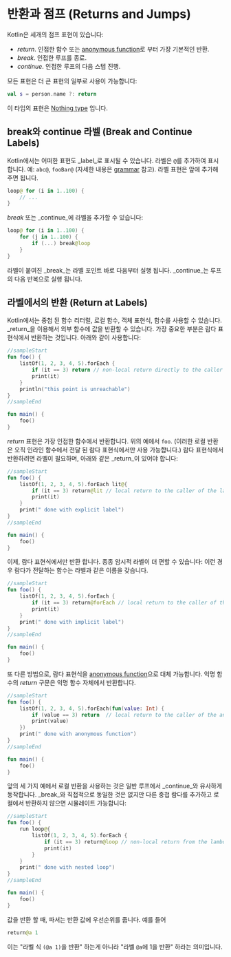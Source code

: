 # 반환과 점프 \(Returns and Jumps\)

Kotlin은 세개의 점프 표현이 있습니다:

* _return_. 인접한 함수 또는 [anonymous function](http://app.gitbook.com/@bbiguduk/s/kotlin/language-guide/functions-and-lambdas/higher-order-functions-and-lambdas#anonymous-functions)로 부터 가장 기본적인 반환.
* _break_. 인접한 루프를 종료.
* _continue_. 인접한 루프의 다음 스텝 진행.

모든 표현은 더 큰 표현의 일부로 사용이 가능합니다:

```kotlin
val s = person.name ?: return
```

이 타입의 표현은 [Nothing type](https://kotlinlang.org/docs/reference/exceptions.html#the-nothing-type) 입니다.

## break와 continue 라벨 \(Break and Continue Labels\)

Kotlin에서는 어떠한 표현도 _label_로 표시될 수 있습니다. 라벨은 `@`를 추가하여 표시합니다. 예: `abc@`, `fooBar@` \(자세한 내용은 [grammar](https://kotlinlang.org/docs/reference/grammar.html#label) 참고\). 라벨 표현은 앞에 추가해주면 됩니다.

```kotlin
loop@ for (i in 1..100) {
    // ...
}
```

_break_ 또는 _continue_에 라벨을 추가할 수 있습니다:

```kotlin
loop@ for (i in 1..100) {
    for (j in 1..100) {
        if (...) break@loop
    }
}
```

라벨이 붙여진 _break_는 라벨 포인트 바로 다음부터 실행 됩니다. _continue_는 루프의 다음 반복으로 실행 됩니다.

## 라벨에서의 반환 \(Return at Labels\)

Kotlin에서는 중첩 된 함수 리터럴, 로컬 함수, 객체 표현식, 함수를 사용할 수 있습니다. _return_을 이용해서 외부 함수에 값을 반환할 수 있습니다. 가장 중요한 부분은 람다 표현식에서 반환하는 것입니다. 아래와 같이 사용합니다:

```kotlin
//sampleStart
fun foo() {
    listOf(1, 2, 3, 4, 5).forEach {
        if (it == 3) return // non-local return directly to the caller of foo()
        print(it)
    }
    println("this point is unreachable")
}
//sampleEnd

fun main() {
    foo()
}
```

_return_ 표현은 가장 인접한 함수에서 반환합니다. 위의 예에서 `foo`. \(이러한 로컬 반환은 오직 인라인 함수에서 전달 된 람다 표현식에서만 사용 가능합니다.\) 람다 표현식에서 반환하려면 라벨이 필요하며, 아래와 같은 _return_이 있어야 합니다:

```kotlin
//sampleStart
fun foo() {
    listOf(1, 2, 3, 4, 5).forEach lit@{
        if (it == 3) return@lit // local return to the caller of the lambda, i.e. the forEach loop
        print(it)
    }
    print(" done with explicit label")
}
//sampleEnd

fun main() {
    foo()
}
```

이제, 람다 표현식에서만 반환 합니다. 종종 암시적 라벨이 더 편할 수 있습니다: 이런 경우 람다가 전달하는 함수는 라벨과 같은 이름을 갖습니다.

```kotlin
//sampleStart
fun foo() {
    listOf(1, 2, 3, 4, 5).forEach {
        if (it == 3) return@forEach // local return to the caller of the lambda, i.e. the forEach loop
        print(it)
    }
    print(" done with implicit label")
}
//sampleEnd

fun main() {
    foo()
}
```

또 다른 방법으로, 람다 표현식을 [anonymous function](http://app.gitbook.com/@bbiguduk/s/kotlin/language-guide/functions-and-lambdas/higher-order-functions-and-lambdas#anonymous-functions)으로 대체 가능합니다. 익명 함수의 _return_ 구문은 익명 함수 자체에서 반환합니다.

```kotlin
//sampleStart
fun foo() {
    listOf(1, 2, 3, 4, 5).forEach(fun(value: Int) {
        if (value == 3) return  // local return to the caller of the anonymous fun, i.e. the forEach loop
        print(value)
    })
    print(" done with anonymous function")
}
//sampleEnd

fun main() {
    foo()
}
```

앞의 세 가지 예에서 로컬 반환을 사용하는 것은 일반 루프에서 _continue_와 유사하게 동작합니다. _break_와 직접적으로 동일한 것은 없지만 다른 중첩 람다를 추가하고 로컬에서 반환하지 않으면 시뮬레이트 가능합니다:

```kotlin
//sampleStart
fun foo() {
    run loop@{
        listOf(1, 2, 3, 4, 5).forEach {
            if (it == 3) return@loop // non-local return from the lambda passed to run
            print(it)
        }
    }
    print(" done with nested loop")
}
//sampleEnd

fun main() {
    foo()
}
```

값을 반환 할 때, 파서는 반환 값에 우선순위를 줍니다. 예를 들어

```kotlin
return@a 1
```

이는 "라벨 식 `(@a 1)`을 반환" 하는게 아니라 "라벨 `@a`에 1을 반환" 하라는 의미입니다.

